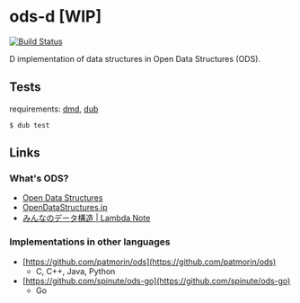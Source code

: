 # ods-d [WIP]

[![Build Status](https://travis-ci.com/ArkArk/ods-d.svg?branch=master)](https://travis-ci.com/ArkArk/ods-d)

D implementation of data structures in Open Data Structures (ODS).

## Tests

requirements: [dmd](https://dlang.org/), [dub](http://code.dlang.org/)

```
$ dub test
```

## Links

### What's ODS?

- [Open Data Structures](http://opendatastructures.org/)
- [OpenDataStructures.jp](https://sites.google.com/view/open-data-structures-ja)
- [みんなのデータ構造 | Lambda Note](https://www.lambdanote.com/products/opendatastructures)

### Implementations in other languages

- [https://github.com/patmorin/ods](https://github.com/patmorin/ods)
  - C, C++, Java, Python
- [https://github.com/spinute/ods-go](https://github.com/spinute/ods-go)
  - Go
